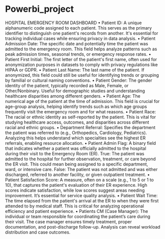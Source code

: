 # Powerbi_project

HOSPITAL EMERGENCY ROOM DASHBOARD
•	Patient ID:
A unique alphanumeric code assigned to each patient. This serves as the primary identifier to distinguish one patient's records from another. It's essential for tracking individual cases while ensuring privacy in data analysis.
•	Patient Admission Date:
The specific date and potentially time the patient was admitted to the emergency room. This field helps analyze patterns such as peak admission times, seasonal trends, or emergency response rates.
•	Patient First Initial:
The first letter of the patient's first name, often used for anonymization purposes in datasets to comply with privacy regulations like HIPAA or GDPR.
•	Patient Last Name:
The last name of the patient. If anonymized, this field could still be useful for identifying trends or grouping by familial or cultural naming conventions.
•	Patient Gender:
The gender identity of the patient, typically recorded as Male, Female, or Other/Nonbinary. Useful for demographic studies and understanding healthcare disparities among different genders.
•	Patient Age:
The numerical age of the patient at the time of admission. This field is crucial for age-group analysis, helping identify trends such as which age groups frequently visit the emergency room and for what reasons.
•	Patient Race:
The racial or ethnic identity as self-reported by the patient. This is vital for studying healthcare access, outcomes, and disparities across different racial and ethnic groups.
•	Department Referral:
Specifies the department the patient was referred to (e.g., Orthopedics, Cardiology, Pediatrics). Analyzing this helps understand which specialties see the highest ER referrals, enabling resource allocation.
•	Patient Admin Flag:
A binary field that indicates whether a patient was officially admitted to the hospital during their visit to the Emergency Room (ER).
True: The patient was admitted to the hospital for further observation, treatment, or care beyond the ER visit. This could mean being assigned to a specific department, ward, or intensive care.
False: The patient was not admitted and was either discharged, referred to another facility, or given outpatient treatment.
•	Patient Satisfaction Score:
A measure, often on a scale (e.g., 1 to 5 or 1 to 10), that captures the patient's evaluation of their ER experience. High scores indicate satisfaction, while low scores suggest areas needing improvement. It’s essential for service quality analysis.
•	Patient Wait Time:
The time elapsed from the patient's arrival at the ER to when they were first attended to by medical staff. This is critical for analyzing operational efficiency and patient experience.
•	Patients CM (Case Manager):
The individual or team responsible for coordinating the patient’s care during their visit. The case manager ensures timely treatment, proper documentation, and post-discharge follow-up. Analysis can reveal workload distribution and case outcomes.

